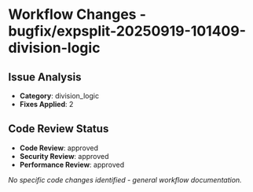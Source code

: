 # Workflow Changes - bugfix/expsplit-20250919-101409-division-logic

## Issue Analysis
- **Category**: division_logic
- **Fixes Applied**: 2

## Code Review Status
- **Code Review**: approved
- **Security Review**: approved
- **Performance Review**: approved

*No specific code changes identified - general workflow documentation.*

